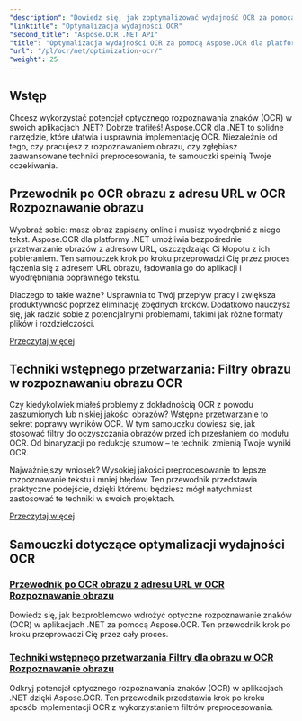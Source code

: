 ```yaml
---
"description": "Dowiedz się, jak zoptymalizować wydajność OCR za pomocą Aspose.OCR dla .NET. Nasze szczegółowe samouczki obejmują rozpoznawanie obrazu, filtry wstępnego przetwarzania i praktyczne kroki implementacji."
"linktitle": "Optymalizacja wydajności OCR"
"second_title": "Aspose.OCR .NET API"
"title": "Optymalizacja wydajności OCR za pomocą Aspose.OCR dla platformy .NET"
"url": "/pl/ocr/net/optimization-ocr/"
"weight": 25
---
```


## Wstęp

Chcesz wykorzystać potencjał optycznego rozpoznawania znaków (OCR) w swoich aplikacjach .NET? Dobrze trafiłeś! Aspose.OCR dla .NET to solidne narzędzie, które ułatwia i usprawnia implementację OCR. Niezależnie od tego, czy pracujesz z rozpoznawaniem obrazu, czy zgłębiasz zaawansowane techniki preprocesowania, te samouczki spełnią Twoje oczekiwania.

## Przewodnik po OCR obrazu z adresu URL w OCR Rozpoznawanie obrazu

Wyobraź sobie: masz obraz zapisany online i musisz wyodrębnić z niego tekst. Aspose.OCR dla platformy .NET umożliwia bezpośrednie przetwarzanie obrazów z adresów URL, oszczędzając Ci kłopotu z ich pobieraniem. Ten samouczek krok po kroku przeprowadzi Cię przez proces łączenia się z adresem URL obrazu, ładowania go do aplikacji i wyodrębniania poprawnego tekstu.

Dlaczego to takie ważne? Usprawnia to Twój przepływ pracy i zwiększa produktywność poprzez eliminację zbędnych kroków. Dodatkowo nauczysz się, jak radzić sobie z potencjalnymi problemami, takimi jak różne formaty plików i rozdzielczości.

[Przeczytaj więcej](./guide-to-ocr-on-image-from-url/)

## Techniki wstępnego przetwarzania: Filtry obrazu w rozpoznawaniu obrazu OCR

Czy kiedykolwiek miałeś problemy z dokładnością OCR z powodu zaszumionych lub niskiej jakości obrazów? Wstępne przetwarzanie to sekret poprawy wyników OCR. W tym samouczku dowiesz się, jak stosować filtry do oczyszczania obrazów przed ich przesłaniem do modułu OCR. Od binaryzacji po redukcję szumów – te techniki zmienią Twoje wyniki OCR.

Najważniejszy wniosek? Wysokiej jakości preprocesowanie to lepsze rozpoznawanie tekstu i mniej błędów. Ten przewodnik przedstawia praktyczne podejście, dzięki któremu będziesz mógł natychmiast zastosować te techniki w swoich projektach.

[Przeczytaj więcej](./preprocessing-techniques-filters-for-image/)

## Samouczki dotyczące optymalizacji wydajności OCR
### [Przewodnik po OCR obrazu z adresu URL w OCR Rozpoznawanie obrazu](./guide-to-ocr-on-image-from-url/)
Dowiedz się, jak bezproblemowo wdrożyć optyczne rozpoznawanie znaków (OCR) w aplikacjach .NET za pomocą Aspose.OCR. Ten przewodnik krok po kroku przeprowadzi Cię przez cały proces.
### [Techniki wstępnego przetwarzania Filtry dla obrazu w OCR Rozpoznawanie obrazu](./preprocessing-techniques-filters-for-image/)
Odkryj potencjał optycznego rozpoznawania znaków (OCR) w aplikacjach .NET dzięki Aspose.OCR. Ten przewodnik przedstawia krok po kroku sposób implementacji OCR z wykorzystaniem filtrów preprocesowania.